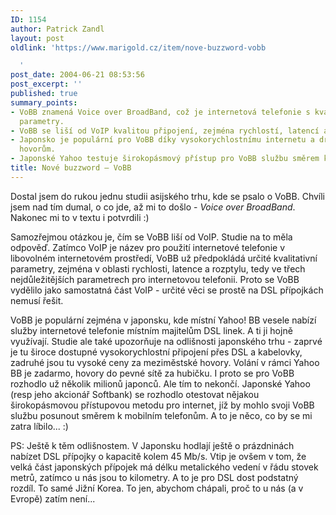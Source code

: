 ```yaml
---
ID: 1154
author: Patrick Zandl
layout: post
oldlink: 'https://www.marigold.cz/item/nove-buzzword-vobb

  '
post_date: 2004-06-21 08:53:56
post_excerpt: ''
published: true
summary_points:
- VoBB znamená Voice over BroadBand, což je internetová telefonie s kvalitativními
  parametry.
- VoBB se liší od VoIP kvalitou připojení, zejména rychlostí, latencí a rozptylem.
- Japonsko je populární pro VoBB díky vysokorychlostnímu internetu a drahým meziměstským
  hovorům.
- Japonské Yahoo testuje širokopásmový přístup pro VoBB službu směrem k mobilním telefonům.
title: Nové buzzword – VoBB
---
```


<p>
Dostal jsem do rukou jednu studii asijského trhu, kde se psalo o VoBB. Chvíli jsem nad tím dumal, o co jde, až mi to došlo - <em>Voice over BroadBand</em>. Nakonec mi to v textu i potvrdili :)</p>
<p>
Samozřejmou otázkou je, čím se VoBB liší od VoIP. Studie na to měla odpověď. Zatímco VoIP je název pro použití internetové telefonie v libovolném internetovém prostředí, VoBB už předpokládá určité kvalitativní parametry, zejména v oblasti rychlosti, latence a rozptylu, tedy ve třech nejdůležitějších parametrech pro internetovou telefonii. Proto se VoBB vydělilo jako samostatná část VoIP - určité věci se prostě na DSL přípojkách nemusí řešit. </p>
<p>
VoBB je populární zejména v japonsku, kde místní Yahoo! BB vesele nabízí služby internetové telefonie místním majitelům DSL linek. A ti ji hojně využívají. Studie ale také upozorňuje na odlišnosti japonského trhu - zaprvé je tu široce dostupné vysokorychlostní připojení přes DSL a kabelovky, zadruhé jsou tu vysoké ceny za meziměstské hovory. Volání v rámci Yahoo BB je zadarmo, hovory do pevné sítě za hubičku. I proto se pro VoBB rozhodlo už několik milionů japonců. Ale tím to nekončí. Japonské Yahoo (resp jeho akcionář Softbank) se rozhodlo otestovat nějakou širokopásmovou přístupovou metodu pro internet, jíž by mohlo svoji VoBB službu posunout směrem k mobilním telefonům. A to je něco, co by se mi zatra líbilo... :)</p>
<p>
PS: Ještě k těm odlišnostem. V Japonsku hodlají ještě o prázdninách nabízet DSL přípojky o kapacitě kolem 45 Mb/s. Vtip je ovšem v tom, že velká část japonských přípojek má délku metalického vedení v řádu stovek metrů, zatímco u nás jsou to kilometry. A to je pro DSL dost podstatný rozdíl. To samé Jižní Korea. To jen, abychom chápali, proč to u nás (a v Evropě) zatím není...</p>